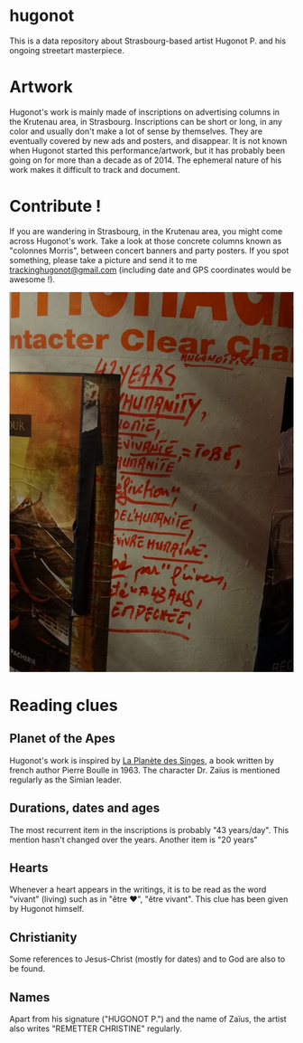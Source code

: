 hugonot
=======

This is a data repository about Strasbourg-based artist Hugonot P. and his ongoing streetart masterpiece.

# Artwork
Hugonot's work is mainly made of inscriptions on advertising columns in the Krutenau area, in Strasbourg. Inscriptions can be short or long, in any color and usually don't make a lot of sense by themselves. They are eventually covered by new ads and posters, and disappear.
It is not known when Hugonot started this performance/artwork, but it has probably been going on for more than a decade as of 2014. The ephemeral nature of his work makes it difficult to track and document.

# Contribute !
If you are wandering in Strasbourg, in the Krutenau area, you might come across Hugonot's work. Take a look at those concrete columns known as "colonnes Morris", between concert banners and party posters.
If you spot something, please take a picture and send it to me trackinghugonot@gmail.com (including date and GPS coordinates would be awesome !).

![A text by Hugonot](raw/pictures/20131230_ColonnesMorris/DSC07458.JPG "Hugonot on a 'colonne Morris'")

# Reading clues
## Planet of the Apes
Hugonot's work is inspired by [La Planète des Singes](http://en.wikipedia.org/wiki/Planet_of_the_Apes_(novel)), a book written by french author Pierre Boulle in 1963. The character Dr. Zaïus is mentioned regularly as the Simian leader.
## Durations, dates and ages
The most recurrent item in the inscriptions is probably "43 years/day". This mention hasn't changed over the years.
Another item is "20 years"
## Hearts
Whenever a heart appears in the writings, it is to be read as the word "vivant" (living) such as in "être ♥", "être vivant". This clue has been given by Hugonot himself.
## Christianity
Some references to Jesus-Christ (mostly for dates) and to God are also to be found.
## Names ###
Apart from his signature ("HUGONOT P.") and the name of Zaïus, the artist also writes "REMETTER CHRISTINE" regularly.
